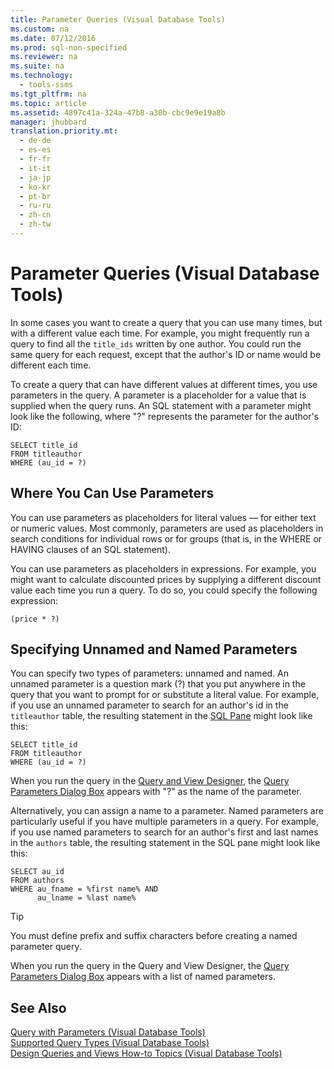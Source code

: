 ```yaml
---
title: Parameter Queries (Visual Database Tools)
ms.custom: na
ms.date: 07/12/2016
ms.prod: sql-non-specified
ms.reviewer: na
ms.suite: na
ms.technology: 
  - tools-ssms
ms.tgt_pltfrm: na
ms.topic: article
ms.assetid: 4897c41a-324a-47b8-a30b-cbc9e9e19a8b
manager: jhubbard
translation.priority.mt: 
  - de-de
  - es-es
  - fr-fr
  - it-it
  - ja-jp
  - ko-kr
  - pt-br
  - ru-ru
  - zh-cn
  - zh-tw
---
```

# Parameter Queries (Visual Database Tools)
In some cases you want to create a query that you can use many times, but with a different value each time. For example, you might frequently run a query to find all the `title_ids` written by one author. You could run the same query for each request, except that the author's ID or name would be different each time.  
  
To create a query that can have different values at different times, you use parameters in the query. A parameter is a placeholder for a value that is supplied when the query runs. An SQL statement with a parameter might look like the following, where "?" represents the parameter for the author's ID:  
  
```  
SELECT title_id  
FROM titleauthor  
WHERE (au_id = ?)  
```  
  
## Where You Can Use Parameters  
You can use parameters as placeholders for literal values — for either text or numeric values. Most commonly, parameters are used as placeholders in search conditions for individual rows or for groups (that is, in the WHERE or HAVING clauses of an SQL statement).  
  
You can use parameters as placeholders in expressions. For example, you might want to calculate discounted prices by supplying a different discount value each time you run a query. To do so, you could specify the following expression:  
  
```  
(price * ?)  
```  
  
## Specifying Unnamed and Named Parameters  
You can specify two types of parameters: unnamed and named. An unnamed parameter is a question mark (?) that you put anywhere in the query that you want to prompt for or substitute a literal value. For example, if you use an unnamed parameter to search for an author's id in the `titleauthor` table, the resulting statement in the [SQL Pane](../content/SQL-Pane--Visual-Database-Tools-.md) might look like this:  
  
```  
SELECT title_id  
FROM titleauthor  
WHERE (au_id = ?)  
```  
  
When you run the query in the [Query and View Designer](../content/Query-and-View-Designer-Tools--Visual-Database-Tools-.md), the [Query Parameters Dialog Box](../content/Query-Parameters-Dialog-Box--Visual-Database-Tools-.md) appears with "?" as the name of the parameter.  
  
Alternatively, you can assign a name to a parameter. Named parameters are particularly useful if you have multiple parameters in a query. For example, if you use named parameters to search for an author's first and last names in the `authors` table, the resulting statement in the SQL pane might look like this:  
  
```  
SELECT au_id  
FROM authors  
WHERE au_fname = %first name% AND  
      au_lname = %last name%  
```  
  
> [!TIP]  
> You must define prefix and suffix characters before creating a named parameter query.  
  
When you run the query in the Query and View Designer, the [Query Parameters Dialog Box](../content/Query-Parameters-Dialog-Box--Visual-Database-Tools-.md) appears with a list of named parameters.  
  
## See Also  
[Query with Parameters &#40;Visual Database Tools&#41;](../content/Query-with-Parameters--Visual-Database-Tools-.md)  
[Supported Query Types &#40;Visual Database Tools&#41;](../content/Supported-Query-Types--Visual-Database-Tools-.md)  
[Design Queries and Views How-to Topics &#40;Visual Database Tools&#41;](../content/Design-Queries-and-Views-How-to-Topics--Visual-Database-Tools-.md)  
  
